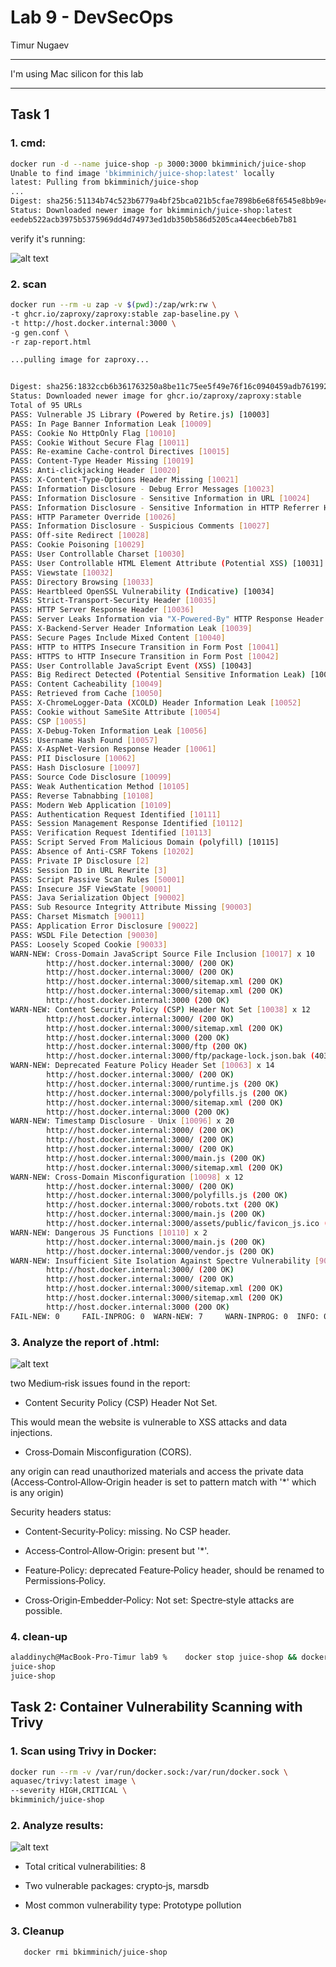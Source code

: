 # Lab 9 - DevSecOps

Timur Nugaev

---

I'm using Mac silicon for this lab

---

## Task 1

### 1. cmd:
```bash
docker run -d --name juice-shop -p 3000:3000 bkimminich/juice-shop
Unable to find image 'bkimminich/juice-shop:latest' locally
latest: Pulling from bkimminich/juice-shop
...
Digest: sha256:51134b74c523b6779a4bf25bca021b5cfae7898b6e68f6545e8bb9e4d33ce6b0
Status: Downloaded newer image for bkimminich/juice-shop:latest
eedeb522acb3975b5375969dd4d74973ed1db350b586d5205ca44eecb6eb7b81
```

verify it's running:

![alt text](image.png)

### 2. scan
```bash
docker run --rm -u zap -v $(pwd):/zap/wrk:rw \
-t ghcr.io/zaproxy/zaproxy:stable zap-baseline.py \
-t http://host.docker.internal:3000 \
-g gen.conf \
-r zap-report.html

...pulling image for zaproxy...


Digest: sha256:1832ccb6b361763250a8be11c75ee5f49e76f16c0940459adb7619929110fd8e
Status: Downloaded newer image for ghcr.io/zaproxy/zaproxy:stable
Total of 95 URLs
PASS: Vulnerable JS Library (Powered by Retire.js) [10003]
PASS: In Page Banner Information Leak [10009]
PASS: Cookie No HttpOnly Flag [10010]
PASS: Cookie Without Secure Flag [10011]
PASS: Re-examine Cache-control Directives [10015]
PASS: Content-Type Header Missing [10019]
PASS: Anti-clickjacking Header [10020]
PASS: X-Content-Type-Options Header Missing [10021]
PASS: Information Disclosure - Debug Error Messages [10023]
PASS: Information Disclosure - Sensitive Information in URL [10024]
PASS: Information Disclosure - Sensitive Information in HTTP Referrer Header [10025]
PASS: HTTP Parameter Override [10026]
PASS: Information Disclosure - Suspicious Comments [10027]
PASS: Off-site Redirect [10028]
PASS: Cookie Poisoning [10029]
PASS: User Controllable Charset [10030]
PASS: User Controllable HTML Element Attribute (Potential XSS) [10031]
PASS: Viewstate [10032]
PASS: Directory Browsing [10033]
PASS: Heartbleed OpenSSL Vulnerability (Indicative) [10034]
PASS: Strict-Transport-Security Header [10035]
PASS: HTTP Server Response Header [10036]
PASS: Server Leaks Information via "X-Powered-By" HTTP Response Header Field(s) [10037]
PASS: X-Backend-Server Header Information Leak [10039]
PASS: Secure Pages Include Mixed Content [10040]
PASS: HTTP to HTTPS Insecure Transition in Form Post [10041]
PASS: HTTPS to HTTP Insecure Transition in Form Post [10042]
PASS: User Controllable JavaScript Event (XSS) [10043]
PASS: Big Redirect Detected (Potential Sensitive Information Leak) [10044]
PASS: Content Cacheability [10049]
PASS: Retrieved from Cache [10050]
PASS: X-ChromeLogger-Data (XCOLD) Header Information Leak [10052]
PASS: Cookie without SameSite Attribute [10054]
PASS: CSP [10055]
PASS: X-Debug-Token Information Leak [10056]
PASS: Username Hash Found [10057]
PASS: X-AspNet-Version Response Header [10061]
PASS: PII Disclosure [10062]
PASS: Hash Disclosure [10097]
PASS: Source Code Disclosure [10099]
PASS: Weak Authentication Method [10105]
PASS: Reverse Tabnabbing [10108]
PASS: Modern Web Application [10109]
PASS: Authentication Request Identified [10111]
PASS: Session Management Response Identified [10112]
PASS: Verification Request Identified [10113]
PASS: Script Served From Malicious Domain (polyfill) [10115]
PASS: Absence of Anti-CSRF Tokens [10202]
PASS: Private IP Disclosure [2]
PASS: Session ID in URL Rewrite [3]
PASS: Script Passive Scan Rules [50001]
PASS: Insecure JSF ViewState [90001]
PASS: Java Serialization Object [90002]
PASS: Sub Resource Integrity Attribute Missing [90003]
PASS: Charset Mismatch [90011]
PASS: Application Error Disclosure [90022]
PASS: WSDL File Detection [90030]
PASS: Loosely Scoped Cookie [90033]
WARN-NEW: Cross-Domain JavaScript Source File Inclusion [10017] x 10 
        http://host.docker.internal:3000/ (200 OK)
        http://host.docker.internal:3000/ (200 OK)
        http://host.docker.internal:3000/sitemap.xml (200 OK)
        http://host.docker.internal:3000/sitemap.xml (200 OK)
        http://host.docker.internal:3000 (200 OK)
WARN-NEW: Content Security Policy (CSP) Header Not Set [10038] x 12 
        http://host.docker.internal:3000/ (200 OK)
        http://host.docker.internal:3000/sitemap.xml (200 OK)
        http://host.docker.internal:3000 (200 OK)
        http://host.docker.internal:3000/ftp (200 OK)
        http://host.docker.internal:3000/ftp/package-lock.json.bak (403 Forbidden)
WARN-NEW: Deprecated Feature Policy Header Set [10063] x 14 
        http://host.docker.internal:3000/ (200 OK)
        http://host.docker.internal:3000/runtime.js (200 OK)
        http://host.docker.internal:3000/polyfills.js (200 OK)
        http://host.docker.internal:3000/sitemap.xml (200 OK)
        http://host.docker.internal:3000 (200 OK)
WARN-NEW: Timestamp Disclosure - Unix [10096] x 20 
        http://host.docker.internal:3000/ (200 OK)
        http://host.docker.internal:3000/ (200 OK)
        http://host.docker.internal:3000/ (200 OK)
        http://host.docker.internal:3000/main.js (200 OK)
        http://host.docker.internal:3000/sitemap.xml (200 OK)
WARN-NEW: Cross-Domain Misconfiguration [10098] x 12 
        http://host.docker.internal:3000/ (200 OK)
        http://host.docker.internal:3000/polyfills.js (200 OK)
        http://host.docker.internal:3000/robots.txt (200 OK)
        http://host.docker.internal:3000/main.js (200 OK)
        http://host.docker.internal:3000/assets/public/favicon_js.ico (200 OK)
WARN-NEW: Dangerous JS Functions [10110] x 2 
        http://host.docker.internal:3000/main.js (200 OK)
        http://host.docker.internal:3000/vendor.js (200 OK)
WARN-NEW: Insufficient Site Isolation Against Spectre Vulnerability [90004] x 14 
        http://host.docker.internal:3000/ (200 OK)
        http://host.docker.internal:3000/ (200 OK)
        http://host.docker.internal:3000/sitemap.xml (200 OK)
        http://host.docker.internal:3000/sitemap.xml (200 OK)
        http://host.docker.internal:3000 (200 OK)
FAIL-NEW: 0     FAIL-INPROG: 0  WARN-NEW: 7     WARN-INPROG: 0  INFO: 0 IGNORE: 0       PASS: 58
```

### 3. Analyze the report of .html:

![alt text](image-1.png)

two Medium‑risk issues found in the report:

- Content Security Policy (CSP) Header Not Set.

This would mean the website is vulnerable to XSS attacks and data injections.

- Cross‑Domain Misconfiguration (CORS).

any origin can read unauthorized materials and access the private data (Access‑Control‑Allow‑Origin header is set to pattern match with '*' which is any origin)

Security headers status:

- Content‑Security‑Policy: missing. No CSP header.

- Access‑Control‑Allow‑Origin: present but '*'.

- Feature‑Policy: deprecated Feature‑Policy header, should be renamed to Permissions‑Policy.

- Cross‑Origin‑Embedder‑Policy: Not set: Spectre‐style attacks are possible.


### 4. clean-up

```bash
aladdinych@MacBook-Pro-Timur lab9 %    docker stop juice-shop && docker rm juice-shop
juice-shop
juice-shop
```


## Task 2: Container Vulnerability Scanning with Trivy

### 1. Scan using Trivy in Docker:

```bash
docker run --rm -v /var/run/docker.sock:/var/run/docker.sock \
aquasec/trivy:latest image \
--severity HIGH,CRITICAL \
bkimminich/juice-shop
```

### 2. Analyze results:

![alt text](image-2.png)

- Total critical vulnerabilities: 8

- Two vulnerable packages: crypto‑js, marsdb

- Most common vulnerability type: Prototype pollution

### 3. Cleanup

`   docker rmi bkimminich/juice-shop`